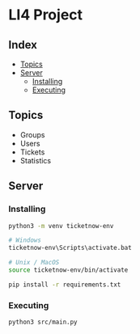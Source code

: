 # LI4 Project

## Index

* [Topics](#Topics)
* [Server](#Server)
    * [Installing](#Installing)
    * [Executing](#Executing)

## Topics

* Groups
* Users
* Tickets
* Statistics

## Server

### Installing

```bash
python3 -m venv ticketnow-env

# Windows
ticketnow-env\Scripts\activate.bat

# Unix / MacOS
source ticketnow-env/bin/activate

pip install -r requirements.txt
```

### Executing

```
python3 src/main.py
```